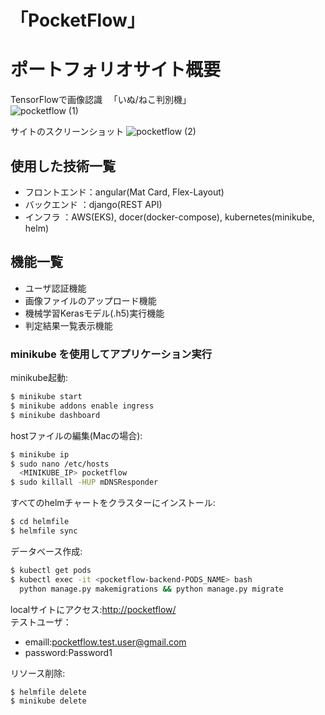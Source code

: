 # 「PocketFlow」
# ポートフォリオサイト概要
TensorFlowで画像認識
　「いぬ/ねこ判別機」  
![pocketflow (1)](https://user-images.githubusercontent.com/59566529/99944959-1cc6fc80-2db7-11eb-873f-171367071c1d.png)

サイトのスクリーンショット
![pocketflow (2)](https://user-images.githubusercontent.com/59566529/123712412-3b412900-d8ad-11eb-9568-8695b84eadab.png)

## 使用した技術一覧
* フロントエンド：angular(Mat Card, Flex-Layout)
* バックエンド  ：django(REST API)
* インフラ     ：AWS(EKS), docer(docker-compose), kubernetes(minikube, helm)

## 機能一覧
* ユーザ認証機能
* 画像ファイルのアップロード機能
* 機械学習Kerasモデル(.h5)実行機能
* 判定結果一覧表示機能

### minikube を使用してアプリケーション実行
minikube起動:
```bash
$ minikube start
$ minikube addons enable ingress
$ minikube dashboard
```
hostファイルの編集(Macの場合):
```bash
$ minikube ip
$ sudo nano /etc/hosts
  <MINIKUBE_IP> pocketflow
$ sudo killall -HUP mDNSResponder
```
すべてのhelmチャートをクラスターにインストール:
```bash
$ cd helmfile
$ helmfile sync
```
データベース作成:
```bash
$ kubectl get pods
$ kubectl exec -it <pocketflow-backend-PODS_NAME> bash 
  python manage.py makemigrations && python manage.py migrate
```
localサイトにアクセス:[http://pocketflow/](http://pocketflow/)  
テストユーザ：  
* emaill:pocketflow.test.user@gmail.com  
* password:Password1  
  
  
リソース削除:
```bash
$ helmfile delete
$ minikube delete
```
